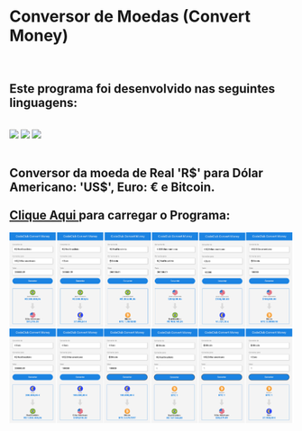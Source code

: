 <h1>Conversor de Moedas (Convert Money)</h1>
<br>
<h2>Este programa foi desenvolvido nas seguintes linguagens:</h2>
<br>
<a href = "#" target = "_blank"><img src = "https://img.shields.io/badge/HTML5-E34F26?style=for-the-badge&logo=html5&logoColor=white"/></a>
<a href = "#" target = "_blank"><img src = "https://img.shields.io/badge/CSS3-1572B6?style=for-the-badge&logo=css3&logoColor=white"/></a>
<a href = "#"target = "_blank"><img src = "https://img.shields.io/badge/JavaScript-F7DF1E?style=for-the-badge&logo=javascript&logoColor=black"/></a>
<br>
<br>

<h2>Conversor da moeda de Real 'R$' para Dólar Americano: 'US$', Euro: € e Bitcoin. <br><br><a href ="https://project-converter-money.netlify.app/" Target ="_blank">Clique Aqui </a>para carregar o Programa:</h2>

<img src="./assets/layout01.png"/><br>
<img src="./assets/layout02.png"/><br>



